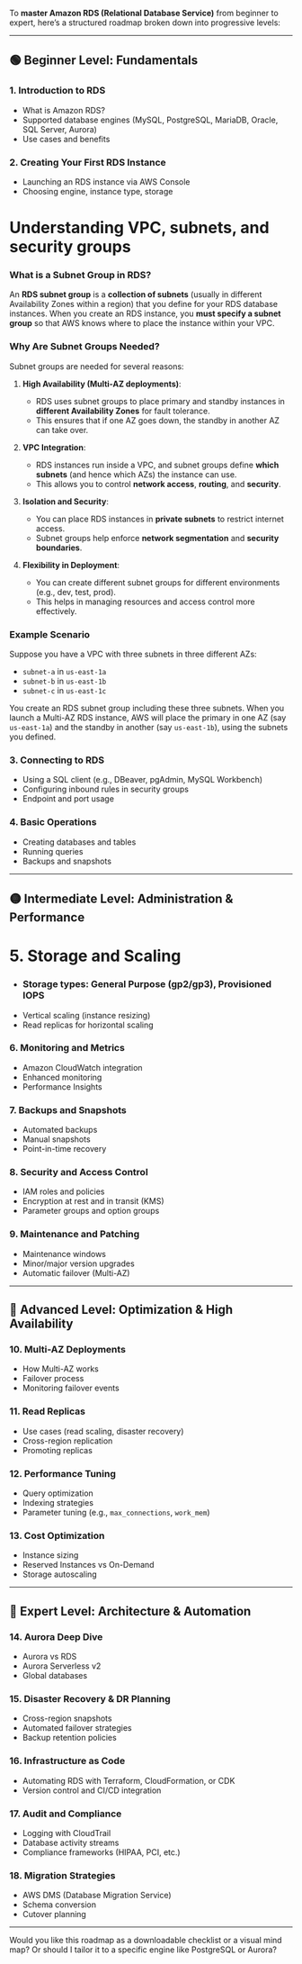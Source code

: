 To **master Amazon RDS (Relational Database Service)** from beginner to expert, here’s a structured roadmap broken down into progressive levels:

---

## 🟢 **Beginner Level: Fundamentals**

### 1. **Introduction to RDS**
- What is Amazon RDS?
- Supported database engines (MySQL, PostgreSQL, MariaDB, Oracle, SQL Server, Aurora)
- Use cases and benefits

### 2. **Creating Your First RDS Instance**
- Launching an RDS instance via AWS Console
- Choosing engine, instance type, storage
# Understanding VPC, subnets, and security groups
### What is a Subnet Group in RDS?

An **RDS subnet group** is a **collection of subnets** (usually in different Availability Zones within a region) that you define for your RDS database instances. When you create an RDS instance, you **must specify a subnet group** so that AWS knows where to place the instance within your VPC.

### Why Are Subnet Groups Needed?

Subnet groups are needed for several reasons:

1. **High Availability (Multi-AZ deployments)**:
   - RDS uses subnet groups to place primary and standby instances in **different Availability Zones** for fault tolerance.
   - This ensures that if one AZ goes down, the standby in another AZ can take over.

2. **VPC Integration**:
   - RDS instances run inside a VPC, and subnet groups define **which subnets** (and hence which AZs) the instance can use.
   - This allows you to control **network access**, **routing**, and **security**.

3. **Isolation and Security**:
   - You can place RDS instances in **private subnets** to restrict internet access.
   - Subnet groups help enforce **network segmentation** and **security boundaries**.

4. **Flexibility in Deployment**:
   - You can create different subnet groups for different environments (e.g., dev, test, prod).
   - This helps in managing resources and access control more effectively.

### Example Scenario

Suppose you have a VPC with three subnets in three different AZs:

- `subnet-a` in `us-east-1a`
- `subnet-b` in `us-east-1b`
- `subnet-c` in `us-east-1c`

You create an RDS subnet group including these three subnets. When you launch a Multi-AZ RDS instance, AWS will place the primary in one AZ (say `us-east-1a`) and the standby in another (say `us-east-1b`), using the subnets you defined.

### 3. **Connecting to RDS**
- Using a SQL client (e.g., DBeaver, pgAdmin, MySQL Workbench)
- Configuring inbound rules in security groups
- Endpoint and port usage

### 4. **Basic Operations**
- Creating databases and tables
- Running queries
- Backups and snapshots

---

## 🟡 **Intermediate Level: Administration & Performance**

# 5. **Storage and Scaling**
- ### Storage types: General Purpose (gp2/gp3), Provisioned IOPS
- Vertical scaling (instance resizing)
- Read replicas for horizontal scaling

### 6. **Monitoring and Metrics**
- Amazon CloudWatch integration
- Enhanced monitoring
- Performance Insights

### 7. **Backups and Snapshots**
- Automated backups
- Manual snapshots
- Point-in-time recovery

### 8. **Security and Access Control**
- IAM roles and policies
- Encryption at rest and in transit (KMS)
- Parameter groups and option groups

### 9. **Maintenance and Patching**
- Maintenance windows
- Minor/major version upgrades
- Automatic failover (Multi-AZ)

---

## 🔵 **Advanced Level: Optimization & High Availability**

### 10. **Multi-AZ Deployments**
- How Multi-AZ works
- Failover process
- Monitoring failover events

### 11. **Read Replicas**
- Use cases (read scaling, disaster recovery)
- Cross-region replication
- Promoting replicas

### 12. **Performance Tuning**
- Query optimization
- Indexing strategies
- Parameter tuning (e.g., `max_connections`, `work_mem`)

### 13. **Cost Optimization**
- Instance sizing
- Reserved Instances vs On-Demand
- Storage autoscaling

---

## 🧠 **Expert Level: Architecture & Automation**

### 14. **Aurora Deep Dive**
- Aurora vs RDS
- Aurora Serverless v2
- Global databases

### 15. **Disaster Recovery & DR Planning**
- Cross-region snapshots
- Automated failover strategies
- Backup retention policies

### 16. **Infrastructure as Code**
- Automating RDS with Terraform, CloudFormation, or CDK
- Version control and CI/CD integration

### 17. **Audit and Compliance**
- Logging with CloudTrail
- Database activity streams
- Compliance frameworks (HIPAA, PCI, etc.)

### 18. **Migration Strategies**
- AWS DMS (Database Migration Service)
- Schema conversion
- Cutover planning

---

Would you like this roadmap as a downloadable checklist or a visual mind map? Or should I tailor it to a specific engine like PostgreSQL or Aurora?
